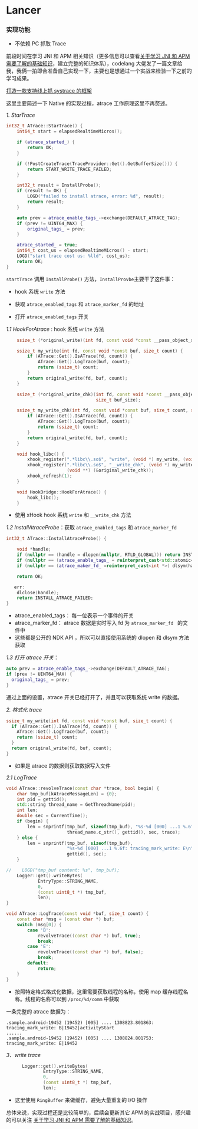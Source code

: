 # Lancer

### 实现功能

* 不依赖 PC 抓取 Trace

前段时间在学习 JNI 和 APM 相关知识（更多信息可以查看[关于学习 JNI 和 APM 需要了解的基础知识](https://github.com/YoungTr/Swan)，建立完整的知识体系），codelang 大佬发了一篇文章给我，我俩一拍即合准备自己实现一下，主要也是想通过一个实战来检验一下之前的学习成果。

[打造一款支持线上抓 systrace 的框架](https://mp.weixin.qq.com/s/S49Fz1wPxqe2ua3PiTvIjg)

这里主要简述一下 Native 的实现过程，atrace 工作原理这里不再赘述。

*1. StarTrace*

```c++
int32_t ATrace::StarTrace() {
    int64_t start = elapsedRealtimeMicros();

    if (atrace_started_) {
        return OK;
    }

    if (!PostCreateTrace(TraceProvider::Get().GetBufferSize())) {
        return START_WRITE_TRACE_FAILED;
    }

    int32_t result = InstallProbe();
    if (result != OK) {
        LOGD("failed to install atrace, error: %d", result);
        return result;
    }

    auto prev = atrace_enable_tags_->exchange(DEFAULT_ATRACE_TAG);
    if (prev != UINT64_MAX) {
        original_tags_ = prev;
    }

    atrace_started_ = true;
    int64_t cost_us = elapsedRealtimeMicros() - start;
    LOGD("start trace cost us: %lld", cost_us);
    return OK;
}
```

`startTrace` 调用 `InstallProbe()` 方法，`InstallProvbe`主要干了这件事：

* hook 系统 `write` 方法

* 获取 `atrace_enabled_tags` 和 `atrace_marker_fd` 的地址
* 打开 `atrace_enabled_tags` 开关

 *1.1 HookForAtrace* : hook 系统 `write` 方法

```c++
    ssize_t (*original_write)(int fd, const void *const __pass_object_size0 buf, size_t count);

    ssize_t my_write(int fd, const void *const buf, size_t count) {
        if (ATrace::Get().IsATrace(fd, count)) {
            ATrace::Get().LogTrace(buf, count);
            return (ssize_t) count;
        }
        return original_write(fd, buf, count);
    }

    ssize_t (*original_write_chk)(int fd, const void *const __pass_object_size0 buf, size_t count,
                                  size_t buf_size);

    ssize_t my_write_chk(int fd, const void *const buf, size_t count, size_t buf_size) {
        if (ATrace::Get().IsATrace(fd, count)) {
            ATrace::Get().LogTrace(buf, count);
            return (ssize_t) count;
        }
        return original_write(fd, buf, count);
    }

    void hook_libc() {
        xhook_register(".*libc\\.so$", "write", (void *) my_write, (void **) (&original_write));
        xhook_register(".*libc\\.so$", "__write_chk", (void *) my_write_chk,
                       (void **) (&original_write_chk));
        xhook_refresh(1);
    }

    void HookBridge::HookForAtrace() {
        hook_libc();
    }
```

* 使用 xHook hook 系统 `write` 和 `__write_chk` 方法 

*1.2 InstallAtraceProbe*：获取 `atrace_enabled_tags` 和 `atrace_marker_fd`

```c++
int32_t ATrace::InstallAtraceProbe() {

    void *handle;
    if (nullptr == (handle = dlopen(nullptr, RTLD_GLOBAL))) return INSTALL_ATRACE_FAILED;
    if (nullptr == (atrace_enable_tags_ = reinterpret_cast<std::atomic<uint64_t> *>(dlsym(handle,"atrace_enabled_tags")))) goto err;
    if (nullptr == (atrace_maker_fd_ =reinterpret_cast<int *>( dlsym(handle, "atrace_marker_fd")))) goto err;

    return OK;

   err:
    dlclose(handle);
    return INSTALL_ATRACE_FAILED;
}
```

* atrace_enabled_tags： 每一位表示一个事件的开关
* atrace_marker_fd： atrace 数据是实时写入 fd 为 `atrace_marker_fd ` 的文件中
* 这些都是公开的 NDK API ，所以可以直接使用系统的 dlopen 和 dlsym 方法获取

*1.3 打开 atrace 开关*：

```c++
auto prev = atrace_enable_tags_->exchange(DEFAULT_ATRACE_TAG);
if (prev != UINT64_MAX) {
  original_tags_ = prev;
}
```

通过上面的设置，atrace 开关已经打开了，并且可以获取系统 write 的数据。

*2. 格式化 trace*

```c++
ssize_t my_write(int fd, const void *const buf, size_t count) {
  if (ATrace::Get().IsATrace(fd, count)) {
    ATrace::Get().LogTrace(buf, count);
    return (ssize_t) count;
  }
  return original_write(fd, buf, count);
}
```

* 如果是 atrace 的数据则获取数据写入文件

*2.1 LogTrace*

```c++
void ATrace::revolveTrace(const char *trace, bool begin) {
    char tmp_buf[kAtraceMessageLen] = {0};
    int pid = gettid();
    std::string thread_name = GetThreadName(pid);
    int len;
    double sec = CurrentTime();
    if (begin) {
        len = snprintf(tmp_buf, sizeof(tmp_buf), "%s-%d [000] ...1 %.6f: tracing_mark_write: %s\n",
                       thread_name.c_str(), gettid(), sec, trace);
    } else {
        len = snprintf(tmp_buf, sizeof(tmp_buf),
                       "%s-%d [000] ...1 %.6f: tracing_mark_write: E\n", thread_name.c_str(),
                       gettid(), sec);
    }

//    LOGD("tmp_buf content: %s", tmp_buf);
    Logger::get().writeBytes(
            EntryType::STRING_NAME,
            0,
            (const uint8_t *) tmp_buf,
            len);
}

void ATrace::LogTrace(const void *buf, size_t count) {
    const char *msg = (const char *) buf;
    switch (msg[0]) {
        case 'B':
            revolveTrace((const char *) buf, true);
            break;
        case 'E':
            revolveTrace((const char *) buf, false);
            break;
        default:
            return;
    }
}
```

* 按照特定格式格式化数据，这里需要获取线程的名称，使用 map 缓存线程名称。线程的名称可以到 `/proc/%d/comm` 中获取

一条完整的 atrace 数据为：

```
.sample.android-19452 (19452) [005] .... 1308823.801863: tracing_mark_write: B|19452|activityStart
......
.sample.android-19452 (19452) [005] .... 1308824.801753: tracing_mark_write: E|19452
```

*3、write trace*

```c++
      Logger::get().writeBytes(
              EntryType::STRING_NAME,
              0,
              (const uint8_t *) tmp_buf,
              len);
```

* 这里使用 `RingBuffer` 来做缓存，避免大量重复的 I/O 操作

总体来说，实现过程还是比较简单的，后续会更新其它 APM 的实战项目，感兴趣的可以关注 [关于学习 JNI 和 APM 需要了解的基础知识](https://github.com/YoungTr/Swan)。

